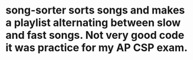# song-sorter sorts songs and makes a playlist alternating between slow and fast songs. Not very good code it was practice for my AP CSP exam. 
